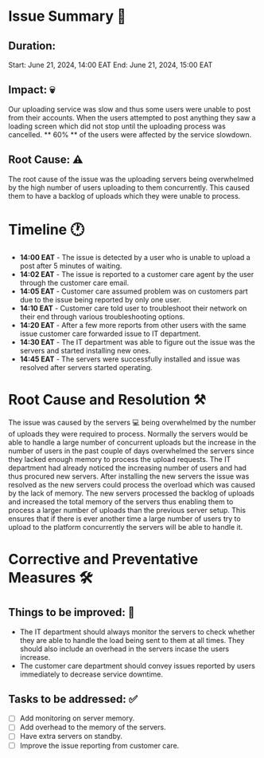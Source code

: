 # Issue Summary :book:
## Duration:
Start: June 21, 2024, 14:00 EAT
End: June 21, 2024, 15:00 EAT

## Impact: :skull:
Our uploading service was slow and thus some users were unable to post from their accounts. When the users attempted to post anything they saw a loading screen which did not stop until the uploading process was cancelled. ** 60% ** of the users were affected by the service slowdown.

## Root Cause: :warning:
The root cause of the issue was the uploading servers being overwhelmed by the high number of users uploading to them concurrently. This caused them to have a backlog of uploads which they were unable to process.

# Timeline :clock1:
- **14:00 EAT** - The issue is detected by a user who is unable to upload a post after 5 minutes of waiting.
- **14:02 EAT** - The issue is reported to a customer care agent by the user through the customer care email.
- **14:05 EAT** - Customer care assumed problem was on customers part due to the issue being reported by only one user.
- **14:10 EAT** - Customer care told user to troubleshoot their network on their end through various troubleshooting options.
- **14:20 EAT** - After a few more reports from other users with the same issue customer care forwarded issue to IT department.
- **14:30 EAT** - The IT department was able to figure out the issue was the servers and started installing new ones.
- **14:45 EAT** - The servers were successfully installed and issue was resolved after servers started operating.

# Root Cause and Resolution :hammer_and_pick:
The issue was caused by the servers :computer: being overwhelmed by the number of uploads they were required to process. Normally the servers would be able to handle a large number of concurrent uploads but the increase in the number of users in the past couple of days overwhelmed the servers since they lacked enough memory to process the upload requests. The IT department had already noticed the increasing number of users and had thus procured new servers. After installing the new servers the issue was resolved as the new servers could process the overload which was caused by the lack of memory. The new servers processed the backlog of uploads and increased the total memory of the servers thus enabling them to process a larger number of uploads than the previous server setup. This ensures that if there is ever another time a large number of users try to upload to the platform concurrently the servers will be able to handle it.

# Corrective and Preventative Measures :hammer_and_wrench:
## Things to be improved: :hammer:
- The IT department should always monitor the servers to check whether they are able to handle the load being sent to them at all times. They should also include an overhead in the servers incase the users increase.
- The customer care department should convey issues reported by users immediately to decrease service downtime.

## Tasks to be addressed: :white_check_mark:
- [ ] Add monitoring on server memory.
- [ ] Add overhead to the memory of the servers.
- [ ] Have extra servers on standby.
- [ ] Improve the issue reporting from customer care.
